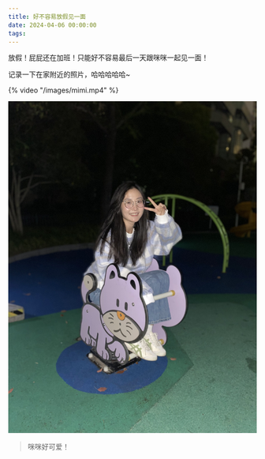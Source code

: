 ```yaml
---
title: 好不容易放假见一面
date: 2024-04-06 00:00:00
tags:
---
```


放假！屁屁还在加班！只能好不容易最后一天跟咪咪一起见一面！

记录一下在家附近的照片，哈哈哈哈哈~

{% video "/images/mimi.mp4" %}

![](/images/mimi2.jpg)

> 咪咪好可爱！
